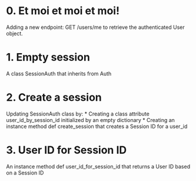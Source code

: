 # 0. Et moi et moi et moi!
Adding a new endpoint: GET /users/me to retrieve the authenticated User object.

# 1. Empty session
A class SessionAuth that inherits from Auth

# 2. Create a session
Updating SessionAuth class by:
    * Creating a class attribute user_id_by_session_id initialized by an empty dictionary
    * Creating an instance method def create_session that creates a Session ID for a user_id

# 3. User ID for Session ID
An instance method def user_id_for_session_id that returns a User ID based on a Session ID

